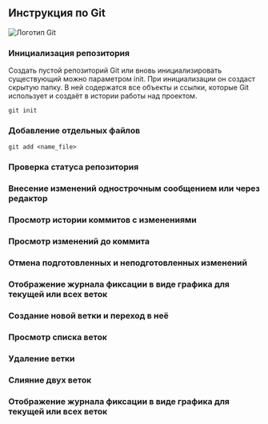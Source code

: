## Инструкция по Git

![Логотип Git](git_logo.jpg)

### **Инициализация репозитория**
Создать пустой репозиторий Git или вновь инициализировать существующий можно параметром init. При инициализации он создаст скрытую папку. В ней содержатся все объекты и ссылки, которые Git использует и создаёт в истории работы над проектом.

    git init

### **Добавление отдельных файлов**
    
    git add <name_file>

### **Проверка статуса репозитория**

### **Внесение изменений однострочным сообщением или через редактор**

### **Просмотр истории коммитов с изменениями**

### **Просмотр изменений до коммита**

### **Отмена подготовленных и неподготовленных изменений**

### **Отображение журнала фиксации в виде графика для текущей или всех веток**

### **Создание новой ветки и переход в неё**

### **Просмотр списка веток**

### **Удаление ветки**

### **Слияние двух веток**

### **Отображение журнала фиксации в виде графика для текущей или всех веток**

